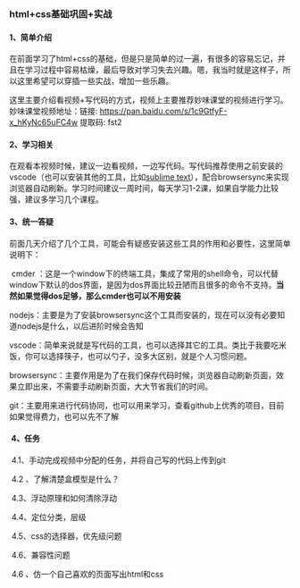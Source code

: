 ### html+css基础巩固+实战

#### 	1、简单介绍

​		在前面学习了html+css的基础，但是只是简单的过一遍，有很多的容易忘记，并且在学习过程中容易枯燥，最后导致对学习失去兴趣。嗯，我当时就是这样子，所以这里希望可以穿插一些实战，增加一些乐趣。

​		这里主要介绍看视频+写代码的方式，视频上主要推荐妙味课堂的视频进行学习。妙味课堂视频地址：链接: https://pan.baidu.com/s/1c9GtfyF-x_hKyNc65uFC4w 提取码: fst2 

#### 	2、学习相关

​		在观看本视频时候，建议一边看视频，一边写代码。写代码推荐使用之前安装的vscode（也可以安装其他的工具，比如[sublime text](http://www.sublimetext.com/)），配合browsersync来实现浏览器自动刷新。学习时间建议一周时间，每天学习1-2课，如果自学能力比较强，建议多学习几个课程。

#### 	3、统一答疑

​		前面几天介绍了几个工具，可能会有疑惑安装这些工具的作用和必要性，这里简单说明下：

​		cmder ：这是一个window下的终端工具，集成了常用的shell命令，可以代替window下默认的dos界面，是因为dos界面比较丑陋而且很多的命令不支持。**当然如果觉得dos足够，那么cmder也可以不用安装**

​		nodejs：主要是为了安装browsersync这个工具而安装的，现在可以没有必要知道nodejs是什么，以后进阶时候会告知

​		vscode：简单来说就是写代码的工具，也可以选择其它的工具。类比于我要吃米饭，你可以选择筷子，也可以勺子，没多大区别，就是个人习惯问题。

​		browsersync：主要作用是为了在我们保存代码时候，浏览器自动刷新页面，效果立即出来，不需要手动刷新页面，大大节省我们的时间。

​		git：主要用来进行代码协同，也可以用来学习，查看github上优秀的项目，目前如果觉得费力，也可以先不了解

#### ​	4、任务

​		4.1、手动完成视频中分配的任务，并将自己写的代码上传到git

​		4.2 、了解清楚盒模型是什么？

​		4.3、浮动原理和如何清除浮动

​		4.4、定位分类，层级

​		4.5、css的选择器，优先级问题

​		4.6、兼容性问题

​		4.6 、仿一个自己喜欢的页面写出html和css